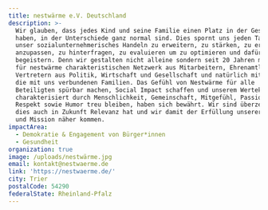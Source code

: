 ```yaml
---
title: nestwärme e.V. Deutschland
description: >-
  Wir glauben, dass jedes Kind und seine Familie einen Platz in der Gesellschaft
  haben, in der Unterschiede ganz normal sind. Dies spornt uns jeden Tag an,
  unser sozialunternehmerisches Handeln zu erweitern, zu stärken, zu erneuern,
  anzupassen, zu hinterfragen, zu evaluieren um zu optimieren und dafür zu
  begeistern. Denn wir gestalten nicht alleine sondern seit 20 Jahren mit einem
  für nestwärme charakteristischen Netzwerk aus Mitarbeitern, Ehrenamtlichen,
  Vertretern aus Politik, Wirtschaft und Gesellschaft und natürlich mit und für
  die mit uns verbundenen Familien. Das Gefühl von Nestwärme für alle
  Beteiligten spürbar machen, Social Impact schaffen und unserem Wertekodex,
  charakterisiert durch Menschlichkeit, Gemeinschaft, Mitgefühl, Passion,
  Respekt sowie Humor treu bleiben, haben sich bewährt. Wir sind überzeugt, dass
  dies auch in Zukunft Relevanz hat und wir damit der Erfüllung unserer Vision
  und Mission näher kommen.
impactArea:
  - Demokratie & Engagement von Bürger*innen
  - Gesundheit
organization: true
image: /uploads/nestwärme.jpg
email: kontakt@nestwaerme.de
link: 'https://nestwaerme.de/'
city: Trier
postalCode: 54290
federalState: Rheinland-Pfalz
---
```

